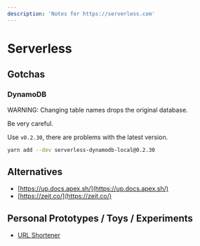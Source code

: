 ```yaml
---
description: 'Notes for https://serverless.com'
---
```


# Serverless

## Gotchas

### DynamoDB

WARNING: Changing table names drops the original database.

Be very careful.

Use `v0.2.30`, there are problems with the latest version.

```bash
yarn add --dev serverless-dynamodb-local@0.2.30
```

## Alternatives

* [https://up.docs.apex.sh/](https://up.docs.apex.sh/)
* [https://zeit.co/](https://zeit.co/)

## Personal Prototypes / Toys / Experiments

* [URL Shortener](https://github.com/aizatto/url-shortener/)

